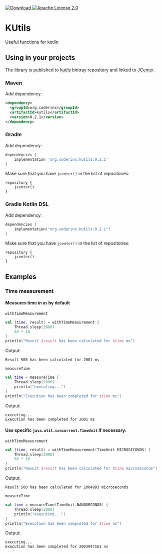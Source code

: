 [ ![Download](https://api.bintray.com/packages/corx/maven/KUtils/images/download.svg) ](https://bintray.com/corx/maven/KUtils/_latestVersion) 
[![Apache License 2.0](https://img.shields.io/github/license/coderinx/kutils.svg)](https://github.com/Coderinx/KUtils/blob/master/LICENSE)

# KUtils
Useful functions for kotlin

## Using in your projects

The library is published to [kutils](https://bintray.com/corx/maven/KUtils) bintray repository and linked to [JCenter](https://bintray.com/bintray/jcenter?filterByPkgName=KUtils-corx).

### Maven

Add dependency:

```xml
<dependency>
  <groupId>org.coderinx</groupId>
  <artifactId>kutils</artifactId>
  <version>0.2.1</version>
</dependency>
```


### Gradle

Add dependency:

```groovy
dependencies {
    implementation 'org.coderinx:kutils:0.2.1'
}
```

Make sure that you have `jcenter()` in the list of repositories:

```
repository {
    jcenter()
}
```

### Gradle Kotlin DSL

Add dependency:

```kotlin
dependencies {
    implementation("org.coderinx:kutils:0.2.1")
}
```

Make sure that you have `jcenter()` in the list of repositories:

```
repository {
    jcenter()
}
```


## Examples

### Time measurement

#### Measures time in `ms` by default
`withTimeMeasurement`

```kotlin
val (time, result) = withTimeMeasurement {
    Thread.sleep(2000)
    50 * 10
}
println("Result $result has been calculated for $time ms")
```
Output:
```
Result 500 has been calculated for 2001 ms
```

`measureTime`

```kotlin
val time = measureTime {
    Thread.sleep(2000)
    println("executing...")
}
println("Execution has been completed for $time ms")
```
Output:
```
executing...
Execution has been completed for 2001 ms
```

#### Use specific `java.util.concurrent.TimeUnit` if necessary:
`withTimeMeasurement`

```kotlin
val (time, result) = withTimeMeasurement(TimeUnit.MICROSECONDS) {
    Thread.sleep(2000)
    50 * 10
}
println("Result $result has been calculated for $time microseconds")
```
Output:
```
Result 500 has been calculated for 2004993 microseconds
```

`measureTime`

```kotlin
val time = measureTime(TimeUnit.NANOSECONDS) {
    Thread.sleep(2000)
    println("executing...")
}
println("Execution has been completed for $time ns")
```
Output:
```
executing...
Execution has been completed for 2003947161 ns
```
